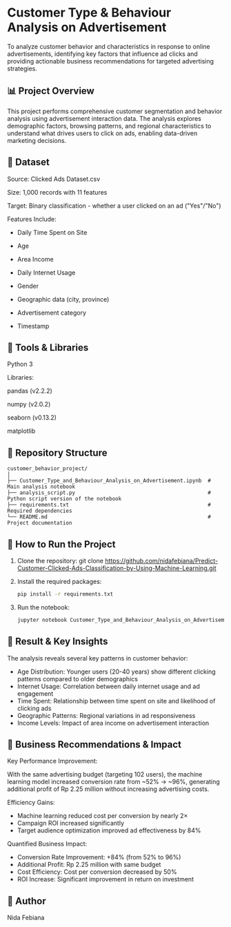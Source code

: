 # Customer Type & Behaviour Analysis on Advertisement

To analyze customer behavior and characteristics in response to online advertisements, identifying key factors that influence ad clicks and providing actionable business recommendations for targeted advertising strategies.

## 📊 Project Overview

This project performs comprehensive customer segmentation and behavior analysis using advertisement interaction data. The analysis explores demographic factors, browsing patterns, and regional characteristics to understand what drives users to click on ads, enabling data-driven marketing decisions.


## 📁 Dataset

Source: Clicked Ads Dataset.csv

Size: 1,000 records with 11 features

Target: Binary classification - whether a user clicked on an ad ("Yes"/"No")

Features Include:

- Daily Time Spent on Site

- Age

- Area Income

- Daily Internet Usage

- Gender

- Geographic data (city, province)

- Advertisement category

- Timestamp

## 📁 Tools & Libraries

Python 3

Libraries:

pandas (v2.2.2)

numpy (v2.0.2)

seaborn (v0.13.2)

matplotlib

## 📁 Repository Structure
```
customer_behavior_project/
│
├── Customer_Type_and_Behaviour_Analysis_on_Advertisement.ipynb  # Main analysis notebook
├── analysis_script.py                                           # Python script version of the notebook
├── requirements.txt                                             # Required dependencies
└── README.md                                                    # Project documentation
```

## 🚀 How to Run the Project

1. Clone the repository:
   git clone https://github.com/nidafebiana/Predict-Customer-Clicked-Ads-Classification-by-Using-Machine-Learning.git

2. Install the required packages:
   ```bash
   pip install -r requirements.txt
   ```

3. Run the notebook:
   ```bash
   jupyter notebook Customer_Type_and_Behaviour_Analysis_on_Advertisement.ipynb
   ```

## 🧠 Result & Key Insights 

The analysis reveals several key patterns in customer behavior:

- Age Distribution: Younger users (20-40 years) show different clicking patterns compared to older demographics
- Internet Usage: Correlation between daily internet usage and ad engagement
- Time Spent: Relationship between time spent on site and likelihood of clicking ads
- Geographic Patterns: Regional variations in ad responsiveness
- Income Levels: Impact of area income on advertisement interaction

## 🧠 Business Recommendations & Impact

Key Performance Improvement:

With the same advertising budget (targeting 102 users), the machine learning model increased conversion rate from ~52% → ~96%, generating additional profit of Rp 2.25 million without increasing advertising costs.

Efficiency Gains:

- Machine learning reduced cost per conversion by nearly 2×
- Campaign ROI increased significantly
- Target audience optimization improved ad effectiveness by 84%

Quantified Business Impact:

- Conversion Rate Improvement: +84% (from 52% to 96%)
- Additional Profit: Rp 2.25 million with same budget
- Cost Efficiency: Cost per conversion decreased by 50%
- ROI Increase: Significant improvement in return on investment

## 👤 Author
Nida Febiana
